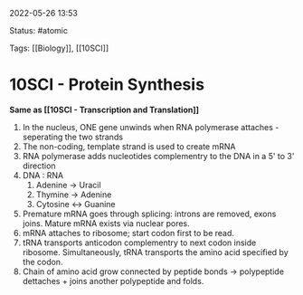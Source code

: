 2022-05-26 13:53

Status: #atomic

Tags: [[Biology]], [[10SCI]]

# 10SCI - Protein Synthesis
**Same as [[10SCI - Transcription and Translation]]**
1. In the nucleus, ONE gene unwinds when RNA polymerase attaches - seperating the two strands
2. The non-coding, template strand is used to create mRNA
3. RNA polymerase adds nucleotides complementry to the DNA in a 5' to 3' direction
4. DNA : RNA
	1. Adenine -> Uracil
	2. Thymine -> Adenine
	3. Cytosine <-> Guanine
5. Premature mRNA goes through splicing: introns are removed, exons joins. Mature mRNA exists via nuclear pores.
6. mRNA attaches to ribosome; start codon first to be read.
7. tRNA transports anticodon complementry to next codon inside ribosome. Simultaneously, tRNA transports the amino acid specified by the codon.
8. Chain of amino acid grow connected by peptide bonds -> polypeptide dettaches + joins another polypeptide and folds. 